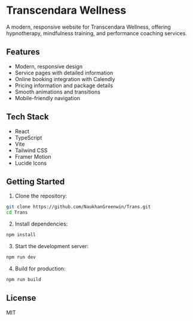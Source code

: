 # Transcendara Wellness

A modern, responsive website for Transcendara Wellness, offering hypnotherapy, mindfulness training, and performance coaching services.

## Features

- Modern, responsive design
- Service pages with detailed information
- Online booking integration with Calendly
- Pricing information and package details
- Smooth animations and transitions
- Mobile-friendly navigation

## Tech Stack

- React
- TypeScript
- Vite
- Tailwind CSS
- Framer Motion
- Lucide Icons

## Getting Started

1. Clone the repository:
```bash
git clone https://github.com/NaukhanGreenwin/Trans.git
cd Trans
```

2. Install dependencies:
```bash
npm install
```

3. Start the development server:
```bash
npm run dev
```

4. Build for production:
```bash
npm run build
```

## License

MIT 